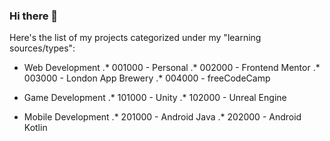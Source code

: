 ### Hi there 👋

Here's the list of my projects categorized under my "learning sources/types":
* Web Development
.* 001000 - Personal
.* 002000 - Frontend Mentor
.* 003000 - London App Brewery
.* 004000 - freeCodeCamp

* Game Development
.* 101000 - Unity
.* 102000 - Unreal Engine

* Mobile Development
.* 201000 - Android Java
.* 202000 - Android Kotlin

<!--
**kolehiyolo/kolehiyolo** is a ✨ _special_ ✨ repository because its `README.md` (this file) appears on your GitHub profile.

Here are some ideas to get you started:

- 🔭 I’m currently working on ...
- 🌱 I’m currently learning ...
- 👯 I’m looking to collaborate on ...
- 🤔 I’m looking for help with ...
- 💬 Ask me about ...
- 📫 How to reach me: ...
- 😄 Pronouns: ...
- ⚡ Fun fact: ...
-->

<!--START_SECTION:waka-->
<!--END_SECTION:waka-->

